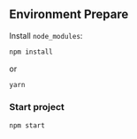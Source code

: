 ## Environment Prepare

Install `node_modules`:

```bash
npm install
```

or

```bash
yarn
```

### Start project

```bash
npm start
```